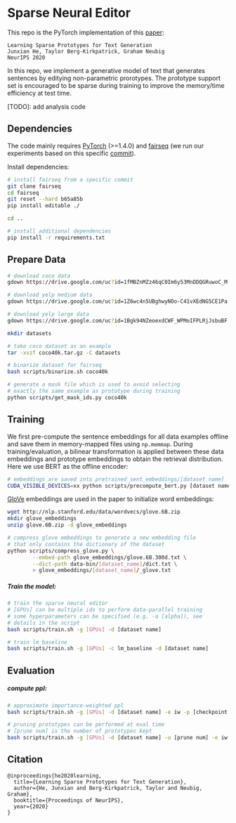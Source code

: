 # Sparse Neural Editor
This repo is the PyTorch implementation of this [paper](https://arxiv.org/abs/2006.16336):

```
Learning Sparse Prototypes for Text Generation
Junxian He, Taylor Berg-Kirkpatrick, Graham Neubig
NeurIPS 2020
```

In this repo, we implement a generative model of text that generates sentences by editying non-parametric prorotypes. The prototype support set is encouraged to be sparse during training to improve the memory/time efficiency at test time.

\[TODO\]: add analysis code

## Dependencies

The code mainly requires [PyTorch](https://pytorch.org/) (>=1.4.0) and [fairseq](https://github.com/pytorch/fairseq) (we run our experiments based on this specific [commit](https://github.com/pytorch/fairseq/commit/b65a85b692544e36f9e83ada91cf4ef529791c69)).

Install dependencies:

```bash
# install fairseq from a specific commit
git clone fairseq
cd fairseq
git reset --hard b65a85b
pip install editable ./

cd ..

# install additional dependencies
pip install -r requirements.txt
```



## Prepare Data 

```bash
# download coco data
gdown https://drive.google.com/uc?id=1fMBZnMZz46qC0Im6y53MnDDQGRuwoC_M

# download yelp medium data
gdown https://drive.google.com/uc?id=1Z6wc4n5UBghwyNOo-C41vXEdNG5CE1Pa

# download yelp large data
gdown https://drive.google.com/uc?id=1Bgk94NZeoexdCWF_WPMoIFPLRjJsbuBF

mkdir datasets

# take coco dataset as an example
tar -xvzf coco40k.tar.gz -C datasets

# binarize dataset for fairseq
bash scripts/binarize.sh coco40k

# generate a mask file which is used to avoid selecting 
# exactly the same example as prototype during training
python scripts/get_mask_ids.py coco40k
```



## Training

We first pre-compute the sentence embeddings for all data examples offline and save them in memory-mapped files using `np.memmap`. During training/evaluation, a bilinear transformation is applied between these data embeddings and prototype embeddings to obtain the retrieval distribution. Here we use BERT as the offline  encoder:

```bash
# embeddings are saved into pretrained_sent_embeddings/[dataset name]
CUDA_VISIBLE_DEVICES=xx python scripts/precompute_bert.py [dataset name]
```



[GloVe](https://github.com/stanfordnlp/GloVe) embeddings are used in the paper to initialize word embeddings:

```bash
wget http://nlp.stanford.edu/data/wordvecs/glove.6B.zip
mkdir glove_embeddings
unzip glove.6B.zip -d glove_embeddings

# compress glove embeddings to generate a new embedding file
# that only contains the dictionary of the dataset
python scripts/compress_glove.py \
		--embed-path glove_embeddings/glove.6B.300d.txt \
		--dict-path data-bin/[dataset_name]/dict.txt \
		> glove_embeddings/[dataset_name]/_glove.txt
```



##### Train the model:

```bash
# train the sparse neural editor
# [GPUs] can be multiple ids to perform data-parallel training
# some hyperparameters can be specified (e.g. -a [alpha]), see 
# details in the script
bash scripts/train.sh -g [GPUs] -d [dataset name]

# train lm baseline
bash scripts/train.sh -g [GPUs] -c lm_baseline -d [dataset name]
```



## Evaluation

##### compute ppl:

```bash
# approximate importance-weighted ppl
bash scripts/train.sh -g [GPUs] -d [dataset name] -e iw -p [checkpoint directory]

# pruning prototypes can be performed at eval time
# [prune num] is the number of prototypes kept
bash scripts/train.sh -g [GPUs] -d [dataset name] -u [prune num] -e iw -p [checkpoint directory] 
```



## Citation

```
@inproceedings{he2020learning,
  title={Learning Sparse Prototypes for Text Generation},
  author={He, Junxian and Berg-Kirkpatrick, Taylor and Neubig, Graham},
  booktitle={Proceedings of NeurIPS},
  year={2020}
}
```

